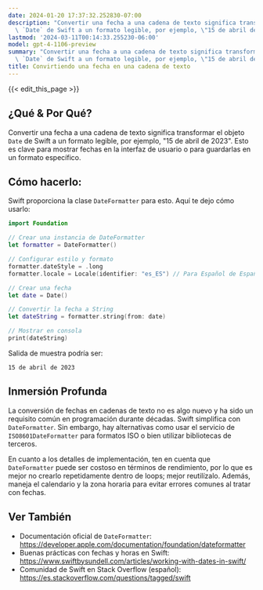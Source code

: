 ```yaml
---
date: 2024-01-20 17:37:32.252830-07:00
description: "Convertir una fecha a una cadena de texto significa transformar el objeto\
  \ `Date` de Swift a un formato legible, por ejemplo, \"15 de abril de 2023\". Esto\u2026"
lastmod: '2024-03-11T00:14:33.255230-06:00'
model: gpt-4-1106-preview
summary: "Convertir una fecha a una cadena de texto significa transformar el objeto\
  \ `Date` de Swift a un formato legible, por ejemplo, \"15 de abril de 2023\". Esto\u2026"
title: Convirtiendo una fecha en una cadena de texto
---
```


{{< edit_this_page >}}

## ¿Qué & Por Qué?
Convertir una fecha a una cadena de texto significa transformar el objeto `Date` de Swift a un formato legible, por ejemplo, "15 de abril de 2023". Esto es clave para mostrar fechas en la interfaz de usuario o para guardarlas en un formato específico.

## Cómo hacerlo:
Swift proporciona la clase `DateFormatter` para esto. Aquí te dejo cómo usarlo:

```Swift
import Foundation

// Crear una instancia de DateFormatter
let formatter = DateFormatter()

// Configurar estilo y formato
formatter.dateStyle = .long
formatter.locale = Locale(identifier: "es_ES") // Para Español de España

// Crear una fecha
let date = Date()

// Convertir la fecha a String
let dateString = formatter.string(from: date)

// Mostrar en consola
print(dateString)
```

Salida de muestra podría ser:

```
15 de abril de 2023
```

## Inmersión Profunda
La conversión de fechas en cadenas de texto no es algo nuevo y ha sido un requisito común en programación durante décadas. Swift simplifica con `DateFormatter`. Sin embargo, hay alternativas como usar el servicio de `ISO8601DateFormatter` para formatos ISO o bien utilizar bibliotecas de terceros.

En cuanto a los detalles de implementación, ten en cuenta que `DateFormatter` puede ser costoso en términos de rendimiento, por lo que es mejor no crearlo repetidamente dentro de loops; mejor reutilízalo. Además, maneja el calendario y la zona horaria para evitar errores comunes al tratar con fechas.

## Ver También
- Documentación oficial de `DateFormatter`: https://developer.apple.com/documentation/foundation/dateformatter
- Buenas prácticas con fechas y horas en Swift: https://www.swiftbysundell.com/articles/working-with-dates-in-swift/
- Comunidad de Swift en Stack Overflow (español): https://es.stackoverflow.com/questions/tagged/swift
